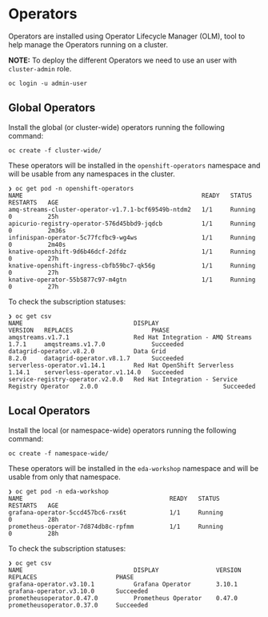 # Operators

Operators are installed using Operator Lifecycle Manager (OLM), tool to help manage the
Operators running on a cluster.

**NOTE:** To deploy the different Operators we need to use an user with ```cluster-admin``` role.

```shell
oc login -u admin-user
```

## Global Operators

Install the global (or cluster-wide) operators running the following command:

```shell
oc create -f cluster-wide/
```

These operators will be installed in the ```openshift-operators``` namespace and will be usable
from any namespaces in the cluster.

```shell
❯ oc get pod -n openshift-operators
NAME                                                  READY   STATUS    RESTARTS   AGE
amq-streams-cluster-operator-v1.7.1-bcf69549b-ntdm2   1/1     Running   0          25h
apicurio-registry-operator-576d45bbd9-jqdcb           1/1     Running   0          2m36s
infinispan-operator-5c77fcfbc9-wg4ws                  1/1     Running   0          2m40s
knative-openshift-9d6b46dcf-2dfdz                     1/1     Running   0          27h
knative-openshift-ingress-cbfb59bc7-qk56g             1/1     Running   0          27h
knative-operator-55b5877c97-m4gtn                     1/1     Running   0          27h
```

To check the subscription statuses:

```shell
❯ oc get csv
NAME                               DISPLAY                                           VERSION   REPLACES                      PHASE
amqstreams.v1.7.1                  Red Hat Integration - AMQ Streams                 1.7.1     amqstreams.v1.7.0             Succeeded
datagrid-operator.v8.2.0           Data Grid                                         8.2.0     datagrid-operator.v8.1.7      Succeeded
serverless-operator.v1.14.1        Red Hat OpenShift Serverless                      1.14.1    serverless-operator.v1.14.0   Succeeded
service-registry-operator.v2.0.0   Red Hat Integration - Service Registry Operator   2.0.0                                   Succeeded
```

## Local Operators

Install the local (or namespace-wide) operators running the following command:

```shell
oc create -f namespace-wide/
```

These operators will be installed in the ```eda-workshop``` namespace and will be usable
from only that namespace.

```shell
❯ oc get pod -n eda-workshop
NAME                                         READY   STATUS             RESTARTS   AGE
grafana-operator-5ccd457bc6-rxs6t            1/1     Running            0          28h
prometheus-operator-7d874db8c-rpfmm          1/1     Running            0          28h
```

To check the subscription statuses:

```shell
❯ oc get csv
NAME                               DISPLAY                VERSION   REPLACES                      PHASE
grafana-operator.v3.10.1           Grafana Operator       3.10.1    grafana-operator.v3.10.0      Succeeded
prometheusoperator.0.47.0          Prometheus Operator    0.47.0    prometheusoperator.0.37.0     Succeeded
```
